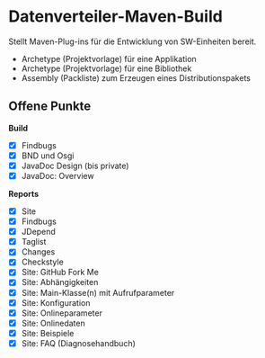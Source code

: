 Datenverteiler-Maven-Build
==========================

Stellt Maven-Plug-ins für die Entwicklung von SW-Einheiten bereit.

-    Archetype (Projektvorlage) für eine Applikation
-    Archetype (Projektvorlage) für eine Bibliothek
-    Assembly (Packliste) zum Erzeugen eines Distributionspakets


Offene Punkte
-------------

**Build**

- [X] Findbugs
- [X] BND und Osgi
- [X] JavaDoc Design (bis private)
- [X] JavaDoc: Overview

**Reports**

- [X] Site
- [X] Findbugs
- [X] JDepend
- [X] Taglist
- [X] Changes
- [X] Checkstyle
- [X] Site: GitHub Fork Me
- [X] Site: Abhängigkeiten
- [X] Site: Main-Klasse(n) mit Aufrufparameter
- [X] Site: Konfiguration
- [X] Site: Onlineparameter
- [X] Site: Onlinedaten
- [X] Site: Beispiele
- [X] Site: FAQ (Diagnosehandbuch)
